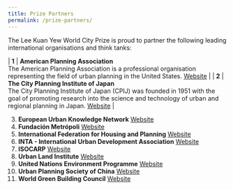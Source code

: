 ```yaml
---
title: Prize Partners
permalink: /prize-partners/
---
```


The Lee Kuan Yew World City Prize is proud to partner the following leading international organisations and think tanks: 

| **1** | **American Planning Association** <br> The American Planning Association is a professional organisation representing the field of urban planning in the United States. [Website](http://www.planning.org) |
| **2** | **The City Planning Institute of Japan** <br> The City Planning Institute of Japan (CPIJ) was founded in 1951 with the goal of promoting research into the science and technology of urban and regional planning in Japan. [Website](http://https://www.cpij.or.jp/eng/) |


3. **European Urban Knowledge Network** [Website](http://www.eukn.eu)
4. **Fundación Metrópoli** [Website](http://www.fundacion-metropoli.org)
5. **International Federation for Housing and Planning** [Website](https://www.ifhp.org/) 
6. **INTA - International Urban Development Association** [Website](https://inta-aivn.org/en/) 
7. **ISOCARP** [Website](https://isocarp.org/)
8. **Urban Land Institute** [Website](https://uli.org/)
9. **United Nations Environment Programme** [Website](https://www.unenvironment.org/) 
10. **Urban Planning Society of China** [Website](http://en.planning.org.cn/) 
11. **World Green Building Council** [Website](https://www.worldgbc.org/)
